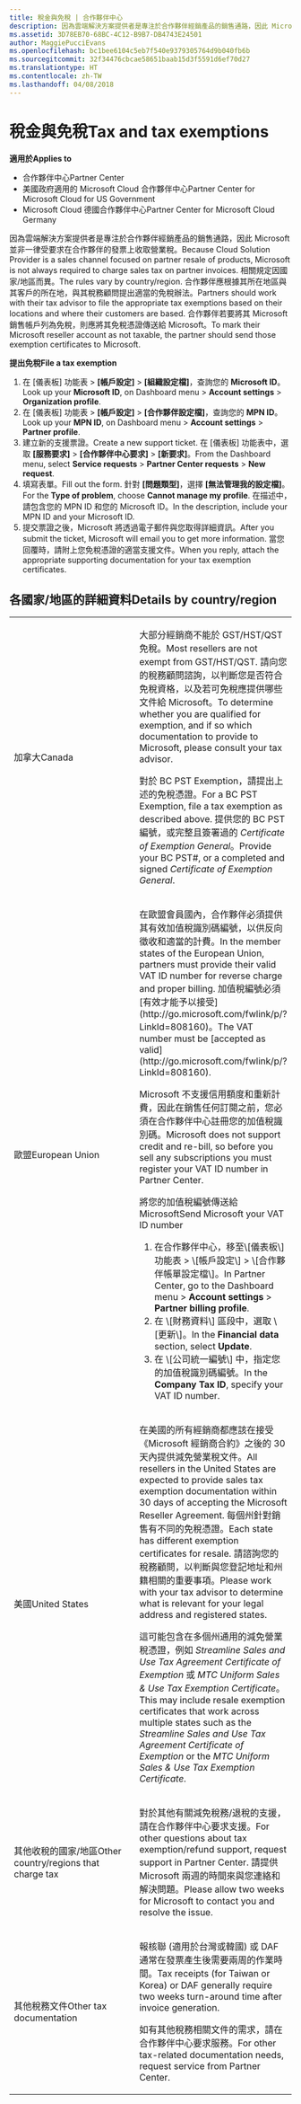 ```yaml
---
title: 稅金與免稅 | 合作夥伴中心
description: 因為雲端解決方案提供者是專注於合作夥伴經銷產品的銷售通路，因此 Microsoft 並非一律受要求在合作夥伴的發票上收取營業稅。
ms.assetid: 3D78EB70-68BC-4C12-B9B7-DB4743E24501
author: MaggiePucciEvans
ms.openlocfilehash: bc1bee6104c5eb7f540e9379305764d9b040fb6b
ms.sourcegitcommit: 32f34476cbcae58651baab15d3f5591d6ef70d27
ms.translationtype: HT
ms.contentlocale: zh-TW
ms.lasthandoff: 04/08/2018
---
```

# <a name="tax-and-tax-exemptions"></a><span data-ttu-id="4e164-103">稅金與免稅</span><span class="sxs-lookup"><span data-stu-id="4e164-103">Tax and tax exemptions</span></span>

**<span data-ttu-id="4e164-104">適用於</span><span class="sxs-lookup"><span data-stu-id="4e164-104">Applies to</span></span>**

-  <span data-ttu-id="4e164-105">合作夥伴中心</span><span class="sxs-lookup"><span data-stu-id="4e164-105">Partner Center</span></span>
-  <span data-ttu-id="4e164-106">美國政府適用的 Microsoft Cloud 合作夥伴中心</span><span class="sxs-lookup"><span data-stu-id="4e164-106">Partner Center for Microsoft Cloud for US Government</span></span>
-  <span data-ttu-id="4e164-107">Microsoft Cloud 德國合作夥伴中心</span><span class="sxs-lookup"><span data-stu-id="4e164-107">Partner Center for Microsoft Cloud Germany</span></span>

<span data-ttu-id="4e164-108">因為雲端解決方案提供者是專注於合作夥伴經銷產品的銷售通路，因此 Microsoft 並非一律受要求在合作夥伴的發票上收取營業稅。</span><span class="sxs-lookup"><span data-stu-id="4e164-108">Because Cloud Solution Provider is a sales channel focused on partner resale of products, Microsoft is not always required to charge sales tax on partner invoices.</span></span> <span data-ttu-id="4e164-109">相關規定因國家/地區而異。</span><span class="sxs-lookup"><span data-stu-id="4e164-109">The rules vary by country/region.</span></span> <span data-ttu-id="4e164-110">合作夥伴應根據其所在地區與其客戶的所在地，與其稅務顧問提出適當的免稅辦法。</span><span class="sxs-lookup"><span data-stu-id="4e164-110">Partners should work with their tax advisor to file the appropriate tax exemptions based on their locations and where their customers are based.</span></span> <span data-ttu-id="4e164-111">合作夥伴若要將其 Microsoft 銷售帳戶列為免稅，則應將其免稅憑證傳送給 Microsoft。</span><span class="sxs-lookup"><span data-stu-id="4e164-111">To mark their Microsoft reseller account as not taxable, the partner should send those exemption certificates to Microsoft.</span></span>

**<span data-ttu-id="4e164-112">提出免稅</span><span class="sxs-lookup"><span data-stu-id="4e164-112">File a tax exemption</span></span>**

1.  <span data-ttu-id="4e164-113">在 \[儀表板\] 功能表 &gt; **\[帳戶設定\]** &gt; **\[組織設定檔\]**，查詢您的 **Microsoft ID**。</span><span class="sxs-lookup"><span data-stu-id="4e164-113">Look up your **Microsoft ID**, on Dashboard menu &gt; **Account settings** &gt; **Organization profile**.</span></span>
2.  <span data-ttu-id="4e164-114">在 \[儀表板\] 功能表 &gt; **\[帳戶設定\]** &gt; **\[合作夥伴設定檔\]**，查詢您的 **MPN ID**。</span><span class="sxs-lookup"><span data-stu-id="4e164-114">Look up your **MPN ID**, on Dashboard menu &gt; **Account settings** &gt; **Partner profile**.</span></span>
3.  <span data-ttu-id="4e164-115">建立新的支援票證。</span><span class="sxs-lookup"><span data-stu-id="4e164-115">Create a new support ticket.</span></span> <span data-ttu-id="4e164-116">在 \[儀表板\] 功能表中，選取 **\[服務要求\]** &gt; **\[合作夥伴中心要求\]** &gt; **\[新要求\]**。</span><span class="sxs-lookup"><span data-stu-id="4e164-116">From the Dashboard menu, select **Service requests** &gt; **Partner Center requests** &gt; **New request**.</span></span>
4.  <span data-ttu-id="4e164-117">填寫表單。</span><span class="sxs-lookup"><span data-stu-id="4e164-117">Fill out the form.</span></span> <span data-ttu-id="4e164-118">針對 **\[問題類型\]**，選擇 **\[無法管理我的設定檔\]**。</span><span class="sxs-lookup"><span data-stu-id="4e164-118">For the **Type of problem**, choose **Cannot manage my profile**.</span></span> <span data-ttu-id="4e164-119">在描述中，請包含您的 MPN ID 和您的 Microsoft ID。</span><span class="sxs-lookup"><span data-stu-id="4e164-119">In the description, include your MPN ID and your Microsoft ID.</span></span>
5.  <span data-ttu-id="4e164-120">提交票證之後，Microsoft 將透過電子郵件與您取得詳細資訊。</span><span class="sxs-lookup"><span data-stu-id="4e164-120">After you submit the ticket, Microsoft will email you to get more information.</span></span> <span data-ttu-id="4e164-121">當您回覆時，請附上您免稅憑證的適當支援文件。</span><span class="sxs-lookup"><span data-stu-id="4e164-121">When you reply, attach the appropriate supporting documentation for your tax exemption certificates.</span></span>

## <a name="details-by-countryregion"></a><span data-ttu-id="4e164-122">各國家/地區的詳細資料</span><span class="sxs-lookup"><span data-stu-id="4e164-122">Details by country/region</span></span>


<table>
<colgroup>
<col width="50%" />
<col width="50%" />
</colgroup>
<tbody>
<tr class="odd">
<td><span data-ttu-id="4e164-123">加拿大</span><span class="sxs-lookup"><span data-stu-id="4e164-123">Canada</span></span></td>
<td><p><span data-ttu-id="4e164-124">大部分經銷商不能於 GST/HST/QST 免稅。</span><span class="sxs-lookup"><span data-stu-id="4e164-124">Most resellers are not exempt from GST/HST/QST.</span></span> <span data-ttu-id="4e164-125">請向您的稅務顧問諮詢，以判斷您是否符合免稅資格，以及若可免稅應提供哪些文件給 Microsoft。</span><span class="sxs-lookup"><span data-stu-id="4e164-125">To determine whether you are qualified for exemption, and if so which documentation to provide to Microsoft, please consult your tax advisor.</span></span></p>
<p><span data-ttu-id="4e164-126">對於 BC PST Exemption，請提出上述的免稅憑證。</span><span class="sxs-lookup"><span data-stu-id="4e164-126">For a BC PST Exemption, file a tax exemption as described above.</span></span> <span data-ttu-id="4e164-127">提供您的 BC PST 編號，或完整且簽署過的 <em>Certificate of Exemption General</em>。</span><span class="sxs-lookup"><span data-stu-id="4e164-127">Provide your BC PST#, or a completed and signed <em>Certificate of Exemption General</em>.</span></span></p></td>
</tr>
<tr class="even">
<td><span data-ttu-id="4e164-128">歐盟</span><span class="sxs-lookup"><span data-stu-id="4e164-128">European Union</span></span></td>
<td><p><span data-ttu-id="4e164-129">在歐盟會員國內，合作夥伴必須提供其有效加值稅識別碼編號，以供反向徵收和適當的計費。</span><span class="sxs-lookup"><span data-stu-id="4e164-129">In the member states of the European Union, partners must provide their valid VAT ID number for reverse charge and proper billing.</span></span> <span data-ttu-id="4e164-130">加值稅編號必須[有效才能予以接受](http://go.microsoft.com/fwlink/p/?LinkId=808160)。</span><span class="sxs-lookup"><span data-stu-id="4e164-130">The VAT number must be [accepted as valid](http://go.microsoft.com/fwlink/p/?LinkId=808160).</span></span></p>
<p><span data-ttu-id="4e164-131">Microsoft 不支援信用額度和重新計費，因此在銷售任何訂閱之前，您必須在合作夥伴中心註冊您的加值稅識別碼。</span><span class="sxs-lookup"><span data-stu-id="4e164-131">Microsoft does not support credit and re-bill, so before you sell any subscriptions you must register your VAT ID number in Partner Center.</span></span></p>
<p><span data-ttu-id="4e164-132">將您的加值稅編號傳送給 Microsoft</span><span class="sxs-lookup"><span data-stu-id="4e164-132">Send Microsoft your VAT ID number</span></span></strong></p>
<ol>
<li><span data-ttu-id="4e164-133">在合作夥伴中心，移至\[儀表板\] 功能表 &gt; \[帳戶設定\]<strong></strong> &gt; \[合作夥伴帳單設定檔\]<strong></strong>。</span><span class="sxs-lookup"><span data-stu-id="4e164-133">In Partner Center, go to the Dashboard menu &gt; <strong>Account settings</strong> &gt; <strong>Partner billing profile</strong>.</span></span></li>
<li><span data-ttu-id="4e164-134">在 \[財務資料\]<strong></strong> 區段中，選取 \[更新\]<strong></strong>。</span><span class="sxs-lookup"><span data-stu-id="4e164-134">In the <strong>Financial data</strong> section, select <strong>Update</strong>.</span></span></li>
<li><span data-ttu-id="4e164-135">在 \[公司統一編號\]<strong></strong> 中，指定您的加值稅識別碼編號。</span><span class="sxs-lookup"><span data-stu-id="4e164-135">In the <strong>Company Tax ID</strong>, specify your VAT ID number.</span></span></li>
</ol></td>
</tr>
<tr class="odd">
<td><span data-ttu-id="4e164-136">美國</span><span class="sxs-lookup"><span data-stu-id="4e164-136">United States</span></span></td>
<td><p><span data-ttu-id="4e164-137">在美國的所有經銷商都應該在接受《Microsoft 經銷商合約》之後的 30 天內提供減免營業稅文件。</span><span class="sxs-lookup"><span data-stu-id="4e164-137">All resellers in the United States are expected to provide sales tax exemption documentation within 30 days of accepting the Microsoft Reseller Agreement.</span></span> <span data-ttu-id="4e164-138">每個州針對銷售有不同的免稅憑證。</span><span class="sxs-lookup"><span data-stu-id="4e164-138">Each state has different exemption certificates for resale.</span></span> <span data-ttu-id="4e164-139">請諮詢您的稅務顧問，以判斷與您登記地址和州籍相關的重要事項。</span><span class="sxs-lookup"><span data-stu-id="4e164-139">Please work with your tax advisor to determine what is relevant for your legal address and registered states.</span></span></p>
<p><span data-ttu-id="4e164-140">這可能包含在多個州通用的減免營業稅憑證，例如 <em>Streamline Sales and Use Tax Agreement Certificate of Exemption</em> 或 <em>MTC Uniform Sales &amp; Use Tax Exemption Certificate</em>。</span><span class="sxs-lookup"><span data-stu-id="4e164-140">This may include resale exemption certificates that work across multiple states such as the <em>Streamline Sales and Use Tax Agreement Certificate of Exemption</em> or the <em>MTC Uniform Sales &amp; Use Tax Exemption Certificate</em>.</span></span></p></td>
</tr>
<tr class="even">
<td><span data-ttu-id="4e164-141">其他收稅的國家/地區</span><span class="sxs-lookup"><span data-stu-id="4e164-141">Other country/regions that charge tax</span></span></td>
<td><p><span data-ttu-id="4e164-142">對於其他有關減免稅務/退稅的支援，請在合作夥伴中心要求支援。</span><span class="sxs-lookup"><span data-stu-id="4e164-142">For other questions about tax exemption/refund support, request support in Partner Center.</span></span> <span data-ttu-id="4e164-143">請提供 Microsoft 兩週的時間來與您連絡和解決問題。</span><span class="sxs-lookup"><span data-stu-id="4e164-143">Please allow two weeks for Microsoft to contact you and resolve the issue.</span></span></p></td>
</tr>
<tr class="odd">
<td><span data-ttu-id="4e164-144">其他稅務文件</span><span class="sxs-lookup"><span data-stu-id="4e164-144">Other tax documentation</span></span></td>
<td><p><span data-ttu-id="4e164-145">報核聯 (適用於台灣或韓國) 或 DAF 通常在發票產生後需要兩周的作業時間。</span><span class="sxs-lookup"><span data-stu-id="4e164-145">Tax receipts (for Taiwan or Korea) or DAF generally require two weeks turn-around time after invoice generation.</span></span></p>
<p><span data-ttu-id="4e164-146">如有其他稅務相關文件的需求，請在合作夥伴中心要求服務。</span><span class="sxs-lookup"><span data-stu-id="4e164-146">For other tax-related documentation needs, request service from Partner Center.</span></span></p></td>
</tr>
</tbody>
</table>

 

 

 



